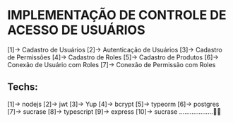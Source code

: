 # IMPLEMENTAÇÃO DE CONTROLE DE ACESSO DE USUÁRIOS

[1]-> Cadastro de Usuários
[2]-> Autenticação de Usuários
[3]-> Cadastro de Permissões
[4]-> Cadastro de Roles
[5]-> Cadastro de Produtos
[6]-> Conexão de Usuário com Roles
[7]-> Conexão de Permissão com Roles

## Techs:

[1]-> nodejs
[2]-> jwt
[3]-> Yup
[4]-> bcrypt
[5]-> typeorm
[6]-> postgres
[7]-> sucrase
[8]-> typescript
[9]-> express
[10]-> sucrase
...................🎉🎉
